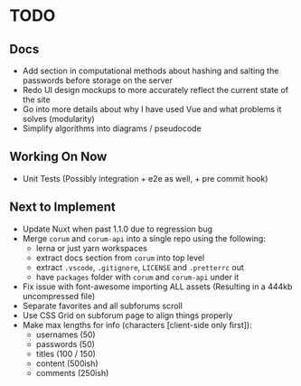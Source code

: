 # TODO

## Docs

* Add section in computational methods about hashing and salting the passwords
  before storage on the server
* Redo UI design mockups to more accurately reflect the current state of the
  site
* Go into more details about why I have used Vue and what problems it solves
  (modularity)
* Simplify algorithms into diagrams / pseudocode

## Working On Now

* Unit Tests (Possibly integration + e2e as well, + pre commit hook)

## Next to Implement

* Update Nuxt when past 1.1.0 due to regression bug
* Merge `corum` and `corum-api` into a single repo using the following:
  * lerna or just yarn workspaces
  * extract docs section from `corum` into top level
  * extract `.vscode`, `.gitignore`, `LICENSE` and `.pretterrc` out
  * have `packages` folder with `corum` and `corum-api` under it
* Fix issue with font-awesome importing ALL assets (Resulting in a 444kb
  uncompressed file)
* Separate favorites and all subforums scroll
* Use CSS Grid on subforum page to align things properly
* Make max lengths for info (characters [client-side only first]):
  * usernames (50)
  * passwords (50)
  * titles (100 / 150)
  * content (500ish)
  * comments (250ish)
